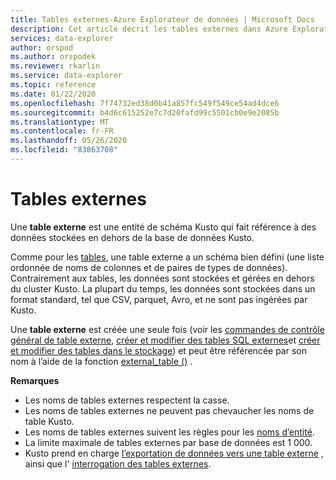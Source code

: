 ```yaml
---
title: Tables externes-Azure Explorateur de données | Microsoft Docs
description: Cet article décrit les tables externes dans Azure Explorateur de données.
services: data-explorer
author: orspod
ms.author: orspodek
ms.reviewer: rkarlin
ms.service: data-explorer
ms.topic: reference
ms.date: 01/22/2020
ms.openlocfilehash: 7f74732ed38d0b41a857fc549f549ce54ad4dce6
ms.sourcegitcommit: b4d6c615252e7c7d20fafd99c5501cb0e9e2085b
ms.translationtype: MT
ms.contentlocale: fr-FR
ms.lasthandoff: 05/26/2020
ms.locfileid: "83863708"
---
```

# <a name="external-tables"></a>Tables externes

Une **table externe** est une entité de schéma Kusto qui fait référence à des données stockées en dehors de la base de données Kusto.

Comme pour les [tables](tables.md), une table externe a un schéma bien défini (une liste ordonnée de noms de colonnes et de paires de types de données). Contrairement aux tables, les données sont stockées et gérées en dehors du cluster Kusto. La plupart du temps, les données sont stockées dans un format standard, tel que CSV, parquet, Avro, et ne sont pas ingérées par Kusto.

Une **table externe** est créée une seule fois (voir les [commandes de contrôle général de table externe](../../management/externaltables.md), [créer et modifier des tables SQL externes](../../management/external-sql-tables.md)et [créer et modifier des tables dans le stockage](../../management/external-tables-azurestorage-azuredatalake.md)) et peut être référencée par son nom à l’aide de la fonction [external_table ()](../../query/externaltablefunction.md) . 

**Remarques**

* Les noms de tables externes respectent la casse.
* Les noms de tables externes ne peuvent pas chevaucher les noms de table Kusto.
* Les noms de tables externes suivent les règles pour les [noms d’entité](./entity-names.md).
* La limite maximale de tables externes par base de données est 1 000.
* Kusto prend en charge [l’exportation de données vers une table externe](../../management/data-export/export-data-to-an-external-table.md) , ainsi que l' [interrogation des tables externes](../../../data-lake-query-data.md).
